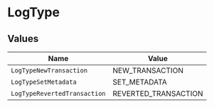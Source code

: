 # LogType


## Values

| Name                         | Value                        |
| ---------------------------- | ---------------------------- |
| `LogTypeNewTransaction`      | NEW_TRANSACTION              |
| `LogTypeSetMetadata`         | SET_METADATA                 |
| `LogTypeRevertedTransaction` | REVERTED_TRANSACTION         |